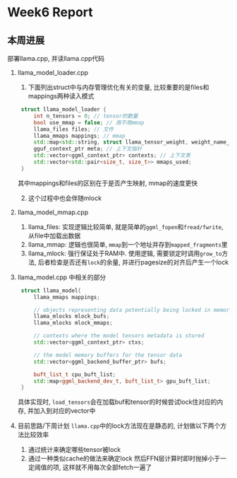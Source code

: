 # Week6 Report
## 本周进展
部署llama.cpp, 并读llama.cpp代码
1. llama_model_loader.cpp
   1. 下面列出struct中与内存管理优化有关的变量, 比较重要的是files和mappings两种读入模式
   ```cpp
    struct llama_model_loader {
        int n_tensors = 0; // tensor的数量
        bool use_mmap = false; // 用不用mmap
        llama_files files; // 文件
        llama_mmaps mappings; // mmap
        std::map<std::string, struct llama_tensor_weight, weight_name_comparer> weights_map; // 张量的权重
        gguf_context_ptr meta; // 上下文指针
        std::vector<ggml_context_ptr> contexts; // 上下文表
        std::vector<std::pair<size_t, size_t>> mmaps_used;
    }
   ```
   其中mappings和files的区别在于是否产生映射, mmap的速度更快

   2. 这个过程中也会伴随mlock
2. llama_model_mmap.cpp
   1. llama_files: 实现逻辑比较简单, 就是简单的`ggml_fopen`和`fread/fwrite`, 从file中加载出数据
   2. llama_mmap: 逻辑也很简单, `mmap`到一个地址并存到`mapped_fragments`里
   3. llama_mlock: 强行保证处于RAM中. 使用逻辑, 需要锁定时调用`grow_to`方法, 后者检查是否还有`lock`的余量, 并进行pagesize的对齐后产生一个lock
3. llama_model.cpp 中相关的部分
   ```cpp
    struct llama_model{
        llama_mmaps mappings;

        // objects representing data potentially being locked in memory
        llama_mlocks mlock_bufs;
        llama_mlocks mlock_mmaps;

        // contexts where the model tensors metadata is stored
        std::vector<ggml_context_ptr> ctxs;

        // the model memory buffers for the tensor data
        std::vector<ggml_backend_buffer_ptr> bufs;

        buft_list_t cpu_buft_list;
        std::map<ggml_backend_dev_t, buft_list_t> gpu_buft_list;
    }
   ```
   具体实现时, `load_tensors`会在加载buf和tensor的时候尝试lock住对应的内存, 并加入到对应的vector中
4. 目前思路/下周计划
   `llama.cpp`中的lock方法现在是静态的, 计划做以下两个方法比较效率
   1. 通过统计来确定哪些tensor被lock
   2. 通过一种类似cache的做法来确定lock
   然后FFN层计算时即时抛掉小于一定阈值的项, 这样就不用每次全部fetch一遍了
